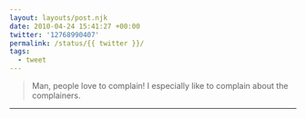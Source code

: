 ```yaml
---
layout: layouts/post.njk
date: 2010-04-24 15:41:27 +00:00
twitter: '12768990407'
permalink: /status/{{ twitter }}/
tags: 
  - tweet
---
```


> Man, people love to complain! I especially like to complain about the complainers.

---
